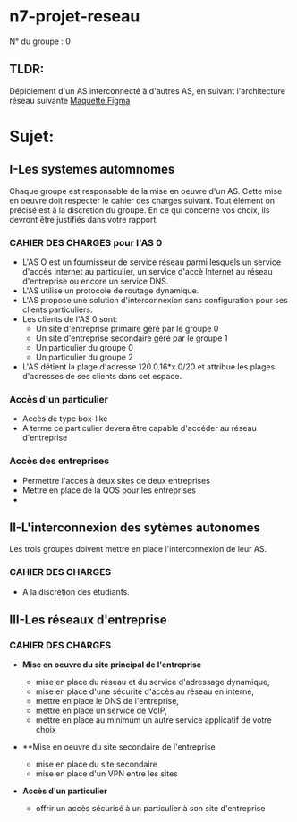 # n7-projet-reseau
N° du groupe : 0
## TLDR:
Déploiement d'un AS interconnecté à d'autres AS, en suivant l'architecture réseau suivante
[Maquette Figma](https://www.figma.com/file/b7xy9bIjHuaDB5alhV0iat/Projet-R%C3%A9seau?node-id=0%3A1)

# Sujet:

## I-Les systemes automnomes
Chaque groupe est responsable de la mise en oeuvre d'un AS. Cette mise en oeuvre doit respecter le cahier des charges suivant. Tout élément on  précisé est à la discretion du groupe. En ce qui concerne vos choix, ils devront être justifiés dans votre rapport.

### CAHIER DES CHARGES pour l'AS 0
- L'AS O est un fournisseur de service réseau parmi lesquels un service d'accès Internet au particulier, un service d'accè Internet au réseau d'entreprise ou encore un service DNS.
- L'AS utilise un protocole de routage dynamique.
- L'AS propose une solution d'interconnexion sans configuration pour ses clients particuliers.
- Les clients de l'AS 0 sont:
  - Un site d'entreprise primaire géré par le groupe 0
  - Un site d'entreprise secondaire géré par le groupe 1
  - Un particulier du groupe 0
  - Un particulier du groupe 2
- L'AS détient la plage d'adresse 120.0.16\*x.0/20 et attribue les plages d'adresses de ses clients dans cet espace.
### Accès d'un particulier
- Accès de type box-like
- A terme ce particulier devera être capable d'accéder au réseau d'entreprise
### Accès des entreprises
- Permettre l'accès à deux sites de deux entreprises 
- Mettre en place de la QOS pour les entreprises
- 
## II-L'interconnexion des sytèmes autonomes
Les trois groupes doivent mettre en place l'interconnexion de leur AS.

### CAHIER DES CHARGES
- A la discrétion des étudiants.

## III-Les réseaux d'entreprise
### CAHIER DES CHARGES
- **Mise en oeuvre du site principal de l'entreprise**
  - mise en place du réseau et du service d'adressage dynamique,
  - mise en place d'une sécurité d'accès au réseau en interne,
  - mettre en place le DNS de l'entreprise,
  - mettre en place un service de VoIP,
  - mettre en place au minimum un autre service applicatif  de votre choix

- **Mise en oeuvre du site secondaire de l'entreprise
  - mise en place du site secondaire
  - mise en place d'un VPN entre les sites

- **Accès d'un particulier**
  - offrir un accès sécurisé à un particulier à son site d'entreprise

